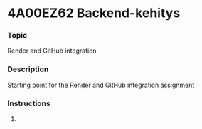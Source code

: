 # 4A00EZ62 Backend-kehitys
### Topic
Render and GitHub integration

### Description
Starting point for the Render and GitHub integration assignment

### Instructions
1. 

